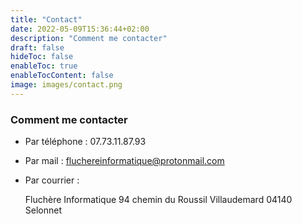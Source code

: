 ```yaml
---
title: "Contact"
date: 2022-05-09T15:36:44+02:00
description: "Comment me contacter"
draft: false
hideToc: false
enableToc: true
enableTocContent: false
image: images/contact.png
---
```


### Comment me contacter

-   Par téléphone : 07.73.11.87.93
-   Par mail : [fluchereinformatique@protonmail.com](mailto:fluchere.informatique@protonmail.com)
-   Par courrier : 

    Fluchère Informatique
    94 chemin du Roussil
    Villaudemard
    04140 Selonnet